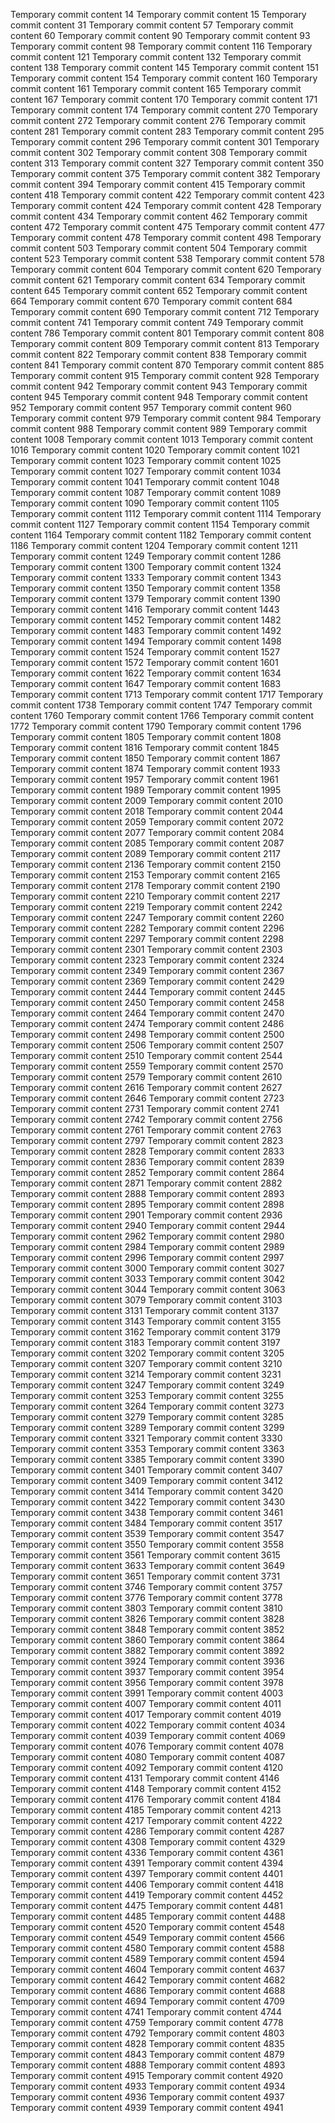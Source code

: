 Temporary commit content 14
Temporary commit content 15
Temporary commit content 31
Temporary commit content 57
Temporary commit content 60
Temporary commit content 90
Temporary commit content 93
Temporary commit content 98
Temporary commit content 116
Temporary commit content 121
Temporary commit content 132
Temporary commit content 138
Temporary commit content 145
Temporary commit content 151
Temporary commit content 154
Temporary commit content 160
Temporary commit content 161
Temporary commit content 165
Temporary commit content 167
Temporary commit content 170
Temporary commit content 171
Temporary commit content 174
Temporary commit content 270
Temporary commit content 272
Temporary commit content 276
Temporary commit content 281
Temporary commit content 283
Temporary commit content 295
Temporary commit content 296
Temporary commit content 301
Temporary commit content 302
Temporary commit content 308
Temporary commit content 313
Temporary commit content 327
Temporary commit content 350
Temporary commit content 375
Temporary commit content 382
Temporary commit content 394
Temporary commit content 415
Temporary commit content 418
Temporary commit content 422
Temporary commit content 423
Temporary commit content 424
Temporary commit content 428
Temporary commit content 434
Temporary commit content 462
Temporary commit content 472
Temporary commit content 475
Temporary commit content 477
Temporary commit content 478
Temporary commit content 498
Temporary commit content 503
Temporary commit content 504
Temporary commit content 523
Temporary commit content 538
Temporary commit content 578
Temporary commit content 604
Temporary commit content 620
Temporary commit content 621
Temporary commit content 634
Temporary commit content 645
Temporary commit content 652
Temporary commit content 664
Temporary commit content 670
Temporary commit content 684
Temporary commit content 690
Temporary commit content 712
Temporary commit content 741
Temporary commit content 749
Temporary commit content 786
Temporary commit content 801
Temporary commit content 808
Temporary commit content 809
Temporary commit content 813
Temporary commit content 822
Temporary commit content 838
Temporary commit content 841
Temporary commit content 870
Temporary commit content 885
Temporary commit content 915
Temporary commit content 928
Temporary commit content 942
Temporary commit content 943
Temporary commit content 945
Temporary commit content 948
Temporary commit content 952
Temporary commit content 957
Temporary commit content 960
Temporary commit content 979
Temporary commit content 984
Temporary commit content 988
Temporary commit content 989
Temporary commit content 1008
Temporary commit content 1013
Temporary commit content 1016
Temporary commit content 1020
Temporary commit content 1021
Temporary commit content 1023
Temporary commit content 1025
Temporary commit content 1027
Temporary commit content 1034
Temporary commit content 1041
Temporary commit content 1048
Temporary commit content 1087
Temporary commit content 1089
Temporary commit content 1090
Temporary commit content 1105
Temporary commit content 1112
Temporary commit content 1114
Temporary commit content 1127
Temporary commit content 1154
Temporary commit content 1164
Temporary commit content 1182
Temporary commit content 1186
Temporary commit content 1204
Temporary commit content 1211
Temporary commit content 1249
Temporary commit content 1286
Temporary commit content 1300
Temporary commit content 1324
Temporary commit content 1333
Temporary commit content 1343
Temporary commit content 1350
Temporary commit content 1358
Temporary commit content 1379
Temporary commit content 1390
Temporary commit content 1416
Temporary commit content 1443
Temporary commit content 1452
Temporary commit content 1482
Temporary commit content 1483
Temporary commit content 1492
Temporary commit content 1494
Temporary commit content 1498
Temporary commit content 1524
Temporary commit content 1527
Temporary commit content 1572
Temporary commit content 1601
Temporary commit content 1622
Temporary commit content 1634
Temporary commit content 1647
Temporary commit content 1683
Temporary commit content 1713
Temporary commit content 1717
Temporary commit content 1738
Temporary commit content 1747
Temporary commit content 1760
Temporary commit content 1766
Temporary commit content 1772
Temporary commit content 1790
Temporary commit content 1796
Temporary commit content 1805
Temporary commit content 1808
Temporary commit content 1816
Temporary commit content 1845
Temporary commit content 1850
Temporary commit content 1867
Temporary commit content 1874
Temporary commit content 1933
Temporary commit content 1957
Temporary commit content 1961
Temporary commit content 1989
Temporary commit content 1995
Temporary commit content 2009
Temporary commit content 2010
Temporary commit content 2018
Temporary commit content 2044
Temporary commit content 2059
Temporary commit content 2072
Temporary commit content 2077
Temporary commit content 2084
Temporary commit content 2085
Temporary commit content 2087
Temporary commit content 2089
Temporary commit content 2117
Temporary commit content 2136
Temporary commit content 2150
Temporary commit content 2153
Temporary commit content 2165
Temporary commit content 2178
Temporary commit content 2190
Temporary commit content 2210
Temporary commit content 2217
Temporary commit content 2219
Temporary commit content 2242
Temporary commit content 2247
Temporary commit content 2260
Temporary commit content 2282
Temporary commit content 2296
Temporary commit content 2297
Temporary commit content 2298
Temporary commit content 2301
Temporary commit content 2303
Temporary commit content 2323
Temporary commit content 2324
Temporary commit content 2349
Temporary commit content 2367
Temporary commit content 2369
Temporary commit content 2429
Temporary commit content 2444
Temporary commit content 2445
Temporary commit content 2450
Temporary commit content 2458
Temporary commit content 2464
Temporary commit content 2470
Temporary commit content 2474
Temporary commit content 2486
Temporary commit content 2498
Temporary commit content 2500
Temporary commit content 2506
Temporary commit content 2507
Temporary commit content 2510
Temporary commit content 2544
Temporary commit content 2559
Temporary commit content 2570
Temporary commit content 2579
Temporary commit content 2610
Temporary commit content 2616
Temporary commit content 2627
Temporary commit content 2646
Temporary commit content 2723
Temporary commit content 2731
Temporary commit content 2741
Temporary commit content 2742
Temporary commit content 2756
Temporary commit content 2761
Temporary commit content 2763
Temporary commit content 2797
Temporary commit content 2823
Temporary commit content 2828
Temporary commit content 2833
Temporary commit content 2836
Temporary commit content 2839
Temporary commit content 2852
Temporary commit content 2864
Temporary commit content 2871
Temporary commit content 2882
Temporary commit content 2888
Temporary commit content 2893
Temporary commit content 2895
Temporary commit content 2898
Temporary commit content 2901
Temporary commit content 2936
Temporary commit content 2940
Temporary commit content 2944
Temporary commit content 2962
Temporary commit content 2980
Temporary commit content 2984
Temporary commit content 2989
Temporary commit content 2996
Temporary commit content 2997
Temporary commit content 3000
Temporary commit content 3027
Temporary commit content 3033
Temporary commit content 3042
Temporary commit content 3044
Temporary commit content 3063
Temporary commit content 3079
Temporary commit content 3103
Temporary commit content 3131
Temporary commit content 3137
Temporary commit content 3143
Temporary commit content 3155
Temporary commit content 3162
Temporary commit content 3179
Temporary commit content 3183
Temporary commit content 3197
Temporary commit content 3202
Temporary commit content 3205
Temporary commit content 3207
Temporary commit content 3210
Temporary commit content 3214
Temporary commit content 3231
Temporary commit content 3247
Temporary commit content 3249
Temporary commit content 3253
Temporary commit content 3255
Temporary commit content 3264
Temporary commit content 3273
Temporary commit content 3279
Temporary commit content 3285
Temporary commit content 3289
Temporary commit content 3299
Temporary commit content 3321
Temporary commit content 3330
Temporary commit content 3353
Temporary commit content 3363
Temporary commit content 3385
Temporary commit content 3390
Temporary commit content 3401
Temporary commit content 3407
Temporary commit content 3409
Temporary commit content 3412
Temporary commit content 3414
Temporary commit content 3420
Temporary commit content 3422
Temporary commit content 3430
Temporary commit content 3438
Temporary commit content 3461
Temporary commit content 3484
Temporary commit content 3517
Temporary commit content 3539
Temporary commit content 3547
Temporary commit content 3550
Temporary commit content 3558
Temporary commit content 3561
Temporary commit content 3615
Temporary commit content 3633
Temporary commit content 3649
Temporary commit content 3651
Temporary commit content 3731
Temporary commit content 3746
Temporary commit content 3757
Temporary commit content 3776
Temporary commit content 3778
Temporary commit content 3803
Temporary commit content 3810
Temporary commit content 3826
Temporary commit content 3828
Temporary commit content 3848
Temporary commit content 3852
Temporary commit content 3860
Temporary commit content 3864
Temporary commit content 3882
Temporary commit content 3892
Temporary commit content 3924
Temporary commit content 3936
Temporary commit content 3937
Temporary commit content 3954
Temporary commit content 3956
Temporary commit content 3978
Temporary commit content 3991
Temporary commit content 4003
Temporary commit content 4007
Temporary commit content 4011
Temporary commit content 4017
Temporary commit content 4019
Temporary commit content 4022
Temporary commit content 4034
Temporary commit content 4039
Temporary commit content 4069
Temporary commit content 4076
Temporary commit content 4078
Temporary commit content 4080
Temporary commit content 4087
Temporary commit content 4092
Temporary commit content 4120
Temporary commit content 4131
Temporary commit content 4146
Temporary commit content 4148
Temporary commit content 4152
Temporary commit content 4176
Temporary commit content 4184
Temporary commit content 4185
Temporary commit content 4213
Temporary commit content 4217
Temporary commit content 4222
Temporary commit content 4286
Temporary commit content 4287
Temporary commit content 4308
Temporary commit content 4329
Temporary commit content 4336
Temporary commit content 4361
Temporary commit content 4391
Temporary commit content 4394
Temporary commit content 4397
Temporary commit content 4401
Temporary commit content 4406
Temporary commit content 4418
Temporary commit content 4419
Temporary commit content 4452
Temporary commit content 4475
Temporary commit content 4481
Temporary commit content 4485
Temporary commit content 4488
Temporary commit content 4520
Temporary commit content 4548
Temporary commit content 4549
Temporary commit content 4566
Temporary commit content 4580
Temporary commit content 4588
Temporary commit content 4589
Temporary commit content 4594
Temporary commit content 4604
Temporary commit content 4637
Temporary commit content 4642
Temporary commit content 4682
Temporary commit content 4686
Temporary commit content 4688
Temporary commit content 4694
Temporary commit content 4709
Temporary commit content 4741
Temporary commit content 4744
Temporary commit content 4759
Temporary commit content 4778
Temporary commit content 4792
Temporary commit content 4803
Temporary commit content 4828
Temporary commit content 4835
Temporary commit content 4843
Temporary commit content 4879
Temporary commit content 4888
Temporary commit content 4893
Temporary commit content 4915
Temporary commit content 4920
Temporary commit content 4933
Temporary commit content 4934
Temporary commit content 4936
Temporary commit content 4937
Temporary commit content 4939
Temporary commit content 4941
